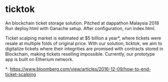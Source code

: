 # ticktok
An blockchain ticket storage solution.
Pitched at dappathon Malaysia 2018  
Run deploy.html with Ganache setup. After configuration, run index.html.  

Ticket scalping market is eatimated at $5 billion a year*, where tickets were resale at multiple folds of original price. With our solution, ticktok, we aim to digitalize tickets where their integrities are promised with contracts stored in Blockchain, making tickets reselling impossible. Currently, our prototype app is built on Etherium network.  

*: https://www.bloomberg.com/view/articles/2016-12-09/how-to-end-ticket-scalping
